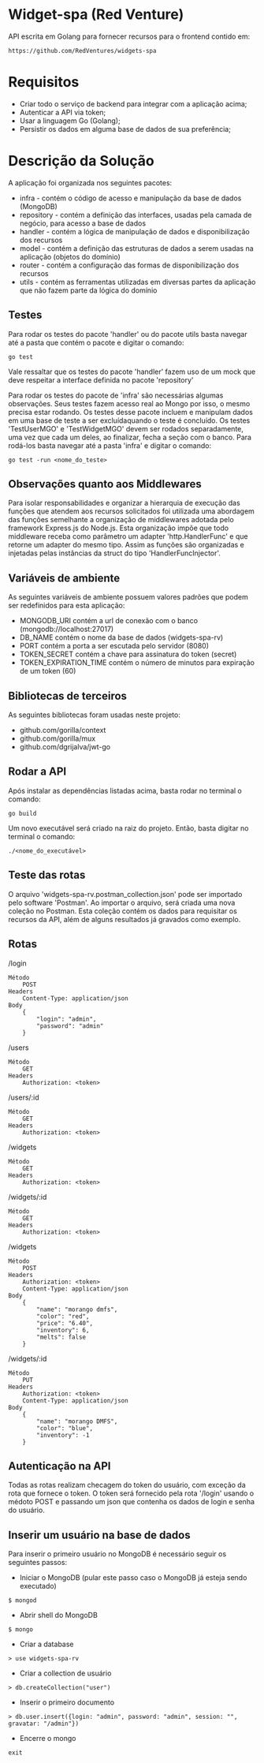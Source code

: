 # Widget-spa (Red Venture)
API escrita em Golang para fornecer recursos para o frontend contido em:

```
https://github.com/RedVentures/widgets-spa
```

# Requisitos

- Criar todo o serviço de backend para integrar com a aplicação acima;
- Autenticar a API via token;
- Usar a linguagem Go (Golang);
- Persistir os dados em alguma base de dados de sua preferência;

# Descrição da Solução

A aplicação foi organizada nos seguintes pacotes:
- infra - contém o código de acesso e manipulação da base de dados (MongoDB)
- repository - contém a definição das interfaces, usadas pela camada de negócio, para acesso a base de dados
- handler - contém a lógica de manipulação de dados e disponibilização dos recursos
- model - contém a definição das estruturas de dados a serem usadas na aplicação (objetos do domínio)
- router - contém a configuração das formas de disponibilização dos recursos
- utils - contém as ferramentas utilizadas em diversas partes da aplicação que não fazem parte da lógica do domínio

## Testes

Para rodar os testes do pacote 'handler' ou do pacote utils basta navegar até a pasta que contém o pacote e digitar o comando:
```
go test
```
Vale ressaltar que os testes do pacote 'handler' fazem uso de um mock que deve respeitar a interface definida no pacote 'repository'

Para rodar os testes do pacote de 'infra' são necessárias algumas observações.
Seus testes fazem acesso real ao Mongo por isso, o mesmo precisa estar rodando.
Os testes desse pacote incluem e manipulam dados em uma base de teste a ser excluídaquando o teste é concluído. 
Os testes 'TestUserMGO' e 'TestWidgetMGO' devem ser rodados separadamente, uma vez que cada um deles, ao finalizar, fecha a seção com o banco. Para rodá-los basta navegar até a pasta 'infra' e digitar o comando:

```
go test -run <nome_do_teste>
```

## Observações quanto aos Middlewares

Para isolar responsabilidades e organizar a hierarquia de execução das funções que atendem aos recursos solicitados foi utilizada uma abordagem das funções semelhante a organização de middlewares adotada pelo framework Express.js do Node.js.
Esta organização impõe que todo middleware receba como parâmetro um adapter 'http.HandlerFunc' e que retorne um adapter do mesmo tipo.
Assim as funções são organizadas e injetadas pelas instâncias da struct do tipo 'HandlerFuncInjector'.

## Variáveis de ambiente

As seguintes variáveis de ambiente possuem valores padrões que podem ser redefinidos para esta aplicação:
- MONGODB_URI contém a url de conexão com o banco (mongodb://localhost:27017)
- DB_NAME contém o nome da base de dados (widgets-spa-rv)
- PORT contém a porta a ser escutada pelo servidor (8080)
- TOKEN_SECRET contém a chave para assinatura do token (secret)
- TOKEN_EXPIRATION_TIME contém o número de minutos para expiração de um token (60)

## Bibliotecas de terceiros

As seguintes bibliotecas foram usadas neste projeto:
- github.com/gorilla/context
- github.com/gorilla/mux
- github.com/dgrijalva/jwt-go

## Rodar a API

Após instalar as dependências listadas acima, basta rodar no terminal o comando:

```
go build
```

Um novo executável será criado na raiz do projeto. Então, basta digitar no terminal o comando:

```
./<nome_do_executável>
```

## Teste das rotas

O arquivo 'widgets-spa-rv.postman_collection.json' pode ser importado pelo software 'Postman'.
Ao importar o arquivo, será criada uma nova coleção no Postman. Esta coleção contém os dados para requisitar os recursos da API, além de alguns resultados já gravados como exemplo.

## Rotas

/login
```
Método
	POST
Headers
	Content-Type: application/json
Body
	{
		"login": "admin",
		"password": "admin"
	}
```

/users
```
Método
	GET
Headers
	Authorization: <token>
```

/users/:id
```
Método
	GET
Headers
	Authorization: <token>
```

/widgets
```
Método
	GET
Headers
	Authorization: <token>
```

/widgets/:id
```
Método
	GET
Headers
	Authorization: <token>
```

/widgets
```
Método
	POST
Headers
	Authorization: <token>
	Content-Type: application/json
Body
	{
		"name": "morango dmfs",
		"color": "red",
		"price": "6.40",
		"inventory": 6,
		"melts": false
	}
```

/widgets/:id
```
Método
	PUT
Headers
	Authorization: <token>
	Content-Type: application/json
Body
	{
		"name": "morango DMFS",
		"color": "blue",
		"inventory": -1
	}
```

## Autenticação na API

Todas as rotas realizam checagem do token do usuário, com exceção da rota que fornece o token. O token será fornecido pela rota '/login' usando o médoto POST e passando um json que contenha os dados de login e senha do usuário.

## Inserir um usuário na base de dados

Para inserir o primeiro usuário no MongoDB é necessário seguir os seguintes passos:
- Iniciar o MongoDB (pular este passo caso o MongoDB já esteja sendo executado)
```
$ mongod
```
- Abrir shell do MongoDB
```
$ mongo
```
- Criar a database
```
> use widgets-spa-rv
```
- Criar a collection de usuário
```
> db.createCollection("user")
```
- Inserir o primeiro documento
```
> db.user.insert({login: "admin", password: "admin", session: "", gravatar: "/admin"})
```
- Encerre o mongo
```
exit
```